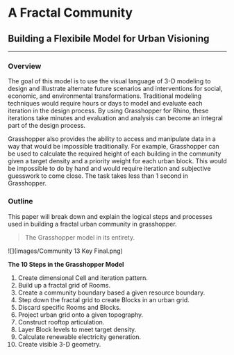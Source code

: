 <script src="https://use.typekit.net/xsm2ahq.js"></script>
<script>try{Typekit.load({ async: true });}catch(e){}</script>

# A Fractal Community
## Building a Flexibile Model for Urban Visioning 
---

### Overview

The goal of this model is to use the visual language of 3-D modeling to design and illustrate alternate future scenarios and interventions for social, economic, and environmental transformations. Traditional modeling techniques would require hours or days to model and evaluate each iteration in the design process. By using Grasshopper for Rhino, these iterations take minutes and evaluation and analysis can become an integral part of the design process. 

Grasshopper also provides the ability to access and manipulate data in a way that would be impossible traditionally. For example, Grasshopper can be used to calculate the required height of each building in the community given a target density and a priority weight for each urban block. This would be impossible to do by hand and would require iteration and subjective guesswork to come close. The task takes less than 1 second in Grasshopper.

### Outline

This paper will break down and explain the logical steps and processes used in building a fractal urban community in grasshopper. 

>The Grasshopper model in its entirety.

![](images/Community 13 Key Final.png)

**The 10 Steps in the Grasshopper Model**
1. Create dimensional Cell and iteration pattern.
2. Build up a fractal grid of Rooms.
3. Create a community boundary based a given resource boundary.
4. Step down the fractal grid to create Blocks in an urban grid.
5. Discard specific Rooms and Blocks.
6. Project urban grid onto a given topography.
7. Construct rooftop articulation.
8. Layer Block levels to meet target density.
9. Calculate renewable electricity generation.
10. Create visible 3-D geometry.

